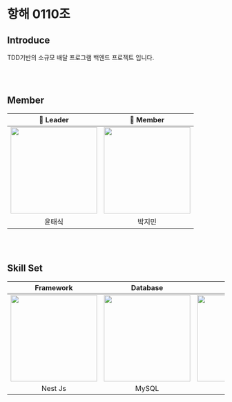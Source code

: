 # 항해 0110조 #


## Introduce

TDD기반의 소규모 배달 프로그램 백엔드 프로젝트 입니다.

<br/>
<br/>

## Member

<div align="center">
 
| 🧑 Leader  | 🧑 Member |
| :---:  | :---: |
 [<img src="https://avatars.githubusercontent.com/u/90764424?v=4" width = "200">](https://github.com/taesikyoon)|[<img src= "https://avatars.githubusercontent.com/u/103014298?v=4" width = "200">](https://github.com/keepinblazing)|
| 윤태식 | 박지민 | 
 
</div>

<br/>
<br/>

## Skill Set

<div align="center">

| Framework | Database | Infra | CI/CD | Test |
| :---: | :---: | :---: | :---: | :---: |
| <img src="https://d33wubrfki0l68.cloudfront.net/e937e774cbbe23635999615ad5d7732decad182a/26072/logo-small.ede75a6b.svg" width = "200">| <img src="https://images.velog.io/images/bae_mung/post/2db5f978-3851-4b52-9242-8f1e9307755b/mysql.png" width = "200" >| <img src="https://futurumresearch.com/wp-content/uploads/2020/01/aws-logo.png" width = "200" >| <img src="https://upload.wikimedia.org/wikipedia/commons/thumb/e/e3/Jenkins_logo_with_title.svg/799px-Jenkins_logo_with_title.svg.png" width = "200" > | <img src="https://heropy.blog/css/images/vendor_icons/jest.png" width = "200" > |
| Nest Js | MySQL | AWS | Jenkins | Jest |

</div>





